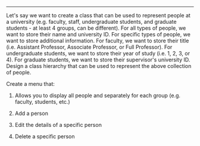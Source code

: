 ___________________________________________________________________________________________________________________________________________
Let's say we want to create a class that can be used to represent people at a university (e.g. faculty, staff, undergraduate students, 
and graduate students - at least 4 groups, can be different). For all types of people, we want to store their name and university ID. 
For specific types of people, we want to store additional information. For faculty, we want to store their title (i.e. Assistant Professor, 
Associate Professor, or Full Professor). For undergraduate students, we want to store their year of study (i.e. 1, 2, 3, or 4). 
For graduate students, we want to store their supervisor's university ID. Design a class hierarchy that can be used to represent the above 
collection of people.

Create a menu that:

1. Allows you to display all people and separately for each group (e.g. faculty, students, etc.)

2. Add a person

3. Edit the details of a specific person

4. Delete a specific person
